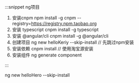 :::snippet ng项目

1. 安装cnpm
npm install -g cnpm --registry=https://registry.npm.taobao.org
2. 安装 typescript
cnpm install -g typescript
3. 安装 @angular/cli
cnpm install -g @angular/cli
4. 创建项目
ng new helloKeriy --skip-install  // 先跳过npm安装
5. 安装依赖
cnpm install                      // 使用淘宝源安装
6.  安装组件
ng generate component <component-name>

:::


ng new helloHero --skip-install 
